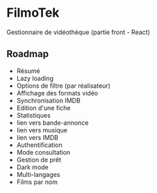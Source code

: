 # FilmoTek

Gestionnaire de vidéothèque (partie front - React)

## Roadmap

- Résumé
- Lazy loading
- Options de filtre (par réalisateur)
- Affichage des formats vidéo
- Synchronisation IMDB
- Edition d'une fiche
- Statistiques
- lien vers bande-annonce
- lien vers musique
- lien vers IMDB
- Authentification
- Mode consultation
- Gestion de prêt
- Dark mode
- Multi-langages
- Films par nom

